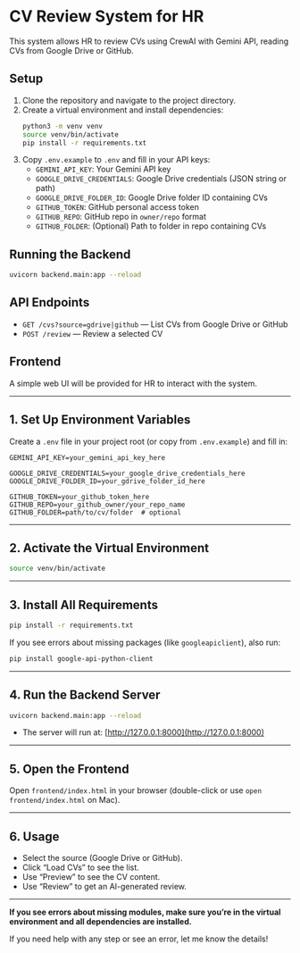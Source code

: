 # CV Review System for HR

This system allows HR to review CVs using CrewAI with Gemini API, reading CVs from Google Drive or GitHub.

## Setup

1. Clone the repository and navigate to the project directory.
2. Create a virtual environment and install dependencies:
   ```bash
   python3 -m venv venv
   source venv/bin/activate
   pip install -r requirements.txt
   ```
3. Copy `.env.example` to `.env` and fill in your API keys:
   - `GEMINI_API_KEY`: Your Gemini API key
   - `GOOGLE_DRIVE_CREDENTIALS`: Google Drive credentials (JSON string or path)
   - `GOOGLE_DRIVE_FOLDER_ID`: Google Drive folder ID containing CVs
   - `GITHUB_TOKEN`: GitHub personal access token
   - `GITHUB_REPO`: GitHub repo in `owner/repo` format
   - `GITHUB_FOLDER`: (Optional) Path to folder in repo containing CVs

## Running the Backend

```bash
uvicorn backend.main:app --reload
```

## API Endpoints
- `GET /cvs?source=gdrive|github` — List CVs from Google Drive or GitHub
- `POST /review` — Review a selected CV

## Frontend
A simple web UI will be provided for HR to interact with the system. 

---

## 1. **Set Up Environment Variables**

Create a `.env` file in your project root (or copy from `.env.example`) and fill in:

```env
GEMINI_API_KEY=your_gemini_api_key_here

GOOGLE_DRIVE_CREDENTIALS=your_google_drive_credentials_here
GOOGLE_DRIVE_FOLDER_ID=your_gdrive_folder_id_here

GITHUB_TOKEN=your_github_token_here
GITHUB_REPO=your_github_owner/your_repo_name
GITHUB_FOLDER=path/to/cv/folder  # optional
```

---

## 2. **Activate the Virtual Environment**

```bash
source venv/bin/activate
```

---

## 3. **Install All Requirements**

```bash
pip install -r requirements.txt
```

If you see errors about missing packages (like `googleapiclient`), also run:

```bash
pip install google-api-python-client
```

---

## 4. **Run the Backend Server**

```bash
uvicorn backend.main:app --reload
```

- The server will run at: [http://127.0.0.1:8000](http://127.0.0.1:8000)

---

## 5. **Open the Frontend**

Open `frontend/index.html` in your browser (double-click or use `open frontend/index.html` on Mac).

---

## 6. **Usage**

- Select the source (Google Drive or GitHub).
- Click “Load CVs” to see the list.
- Use “Preview” to see the CV content.
- Use “Review” to get an AI-generated review.

---

**If you see errors about missing modules, make sure you’re in the virtual environment and all dependencies are installed.**

If you need help with any step or see an error, let me know the details! 